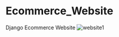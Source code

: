 # Ecommerce_Website
Django Ecommerce Website
![website1](https://user-images.githubusercontent.com/61516079/83355287-cffdee00-a35e-11ea-964b-fa55d9f9c938.PNG)
